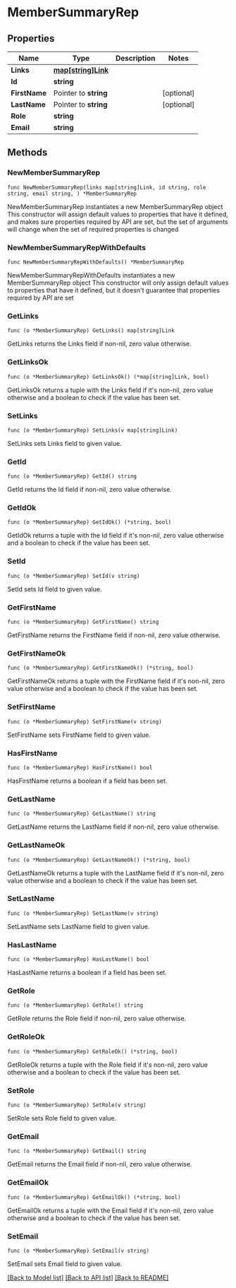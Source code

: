 # MemberSummaryRep

## Properties

Name | Type | Description | Notes
------------ | ------------- | ------------- | -------------
**Links** | [**map[string]Link**](Link.md) |  | 
**Id** | **string** |  | 
**FirstName** | Pointer to **string** |  | [optional] 
**LastName** | Pointer to **string** |  | [optional] 
**Role** | **string** |  | 
**Email** | **string** |  | 

## Methods

### NewMemberSummaryRep

`func NewMemberSummaryRep(links map[string]Link, id string, role string, email string, ) *MemberSummaryRep`

NewMemberSummaryRep instantiates a new MemberSummaryRep object
This constructor will assign default values to properties that have it defined,
and makes sure properties required by API are set, but the set of arguments
will change when the set of required properties is changed

### NewMemberSummaryRepWithDefaults

`func NewMemberSummaryRepWithDefaults() *MemberSummaryRep`

NewMemberSummaryRepWithDefaults instantiates a new MemberSummaryRep object
This constructor will only assign default values to properties that have it defined,
but it doesn't guarantee that properties required by API are set

### GetLinks

`func (o *MemberSummaryRep) GetLinks() map[string]Link`

GetLinks returns the Links field if non-nil, zero value otherwise.

### GetLinksOk

`func (o *MemberSummaryRep) GetLinksOk() (*map[string]Link, bool)`

GetLinksOk returns a tuple with the Links field if it's non-nil, zero value otherwise
and a boolean to check if the value has been set.

### SetLinks

`func (o *MemberSummaryRep) SetLinks(v map[string]Link)`

SetLinks sets Links field to given value.


### GetId

`func (o *MemberSummaryRep) GetId() string`

GetId returns the Id field if non-nil, zero value otherwise.

### GetIdOk

`func (o *MemberSummaryRep) GetIdOk() (*string, bool)`

GetIdOk returns a tuple with the Id field if it's non-nil, zero value otherwise
and a boolean to check if the value has been set.

### SetId

`func (o *MemberSummaryRep) SetId(v string)`

SetId sets Id field to given value.


### GetFirstName

`func (o *MemberSummaryRep) GetFirstName() string`

GetFirstName returns the FirstName field if non-nil, zero value otherwise.

### GetFirstNameOk

`func (o *MemberSummaryRep) GetFirstNameOk() (*string, bool)`

GetFirstNameOk returns a tuple with the FirstName field if it's non-nil, zero value otherwise
and a boolean to check if the value has been set.

### SetFirstName

`func (o *MemberSummaryRep) SetFirstName(v string)`

SetFirstName sets FirstName field to given value.

### HasFirstName

`func (o *MemberSummaryRep) HasFirstName() bool`

HasFirstName returns a boolean if a field has been set.

### GetLastName

`func (o *MemberSummaryRep) GetLastName() string`

GetLastName returns the LastName field if non-nil, zero value otherwise.

### GetLastNameOk

`func (o *MemberSummaryRep) GetLastNameOk() (*string, bool)`

GetLastNameOk returns a tuple with the LastName field if it's non-nil, zero value otherwise
and a boolean to check if the value has been set.

### SetLastName

`func (o *MemberSummaryRep) SetLastName(v string)`

SetLastName sets LastName field to given value.

### HasLastName

`func (o *MemberSummaryRep) HasLastName() bool`

HasLastName returns a boolean if a field has been set.

### GetRole

`func (o *MemberSummaryRep) GetRole() string`

GetRole returns the Role field if non-nil, zero value otherwise.

### GetRoleOk

`func (o *MemberSummaryRep) GetRoleOk() (*string, bool)`

GetRoleOk returns a tuple with the Role field if it's non-nil, zero value otherwise
and a boolean to check if the value has been set.

### SetRole

`func (o *MemberSummaryRep) SetRole(v string)`

SetRole sets Role field to given value.


### GetEmail

`func (o *MemberSummaryRep) GetEmail() string`

GetEmail returns the Email field if non-nil, zero value otherwise.

### GetEmailOk

`func (o *MemberSummaryRep) GetEmailOk() (*string, bool)`

GetEmailOk returns a tuple with the Email field if it's non-nil, zero value otherwise
and a boolean to check if the value has been set.

### SetEmail

`func (o *MemberSummaryRep) SetEmail(v string)`

SetEmail sets Email field to given value.



[[Back to Model list]](../README.md#documentation-for-models) [[Back to API list]](../README.md#documentation-for-api-endpoints) [[Back to README]](../README.md)



